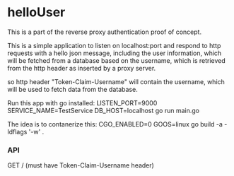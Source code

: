 # helloUser

This is a part of the reverse proxy authentication proof of concept.

This is a simple application to listen on localhost:port and respond to http requests with a hello json message, including the user information, which will be fetched from a database based on the username, which is retrieved from the http header as inserted by a proxy server.

so http header "Token-Claim-Username" will contain the username, which will be used to fetch data from the database.

Run this app with go installed:
LISTEN_PORT=9000 SERVICE_NAME=TestService DB_HOST=localhost go run main.go

The idea is to contanerize this:
CGO_ENABLED=0 GOOS=linux go build -a -ldflags '-w' .

### API

GET / (must have Token-Claim-Username header)
